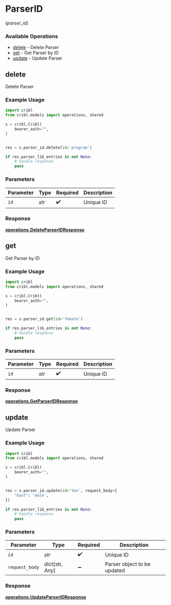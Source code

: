 # ParserID
(*parser_id*)

### Available Operations

* [delete](#delete) - Delete Parser
* [get](#get) - Get Parser by ID
* [update](#update) - Update Parser

## delete

Delete Parser

### Example Usage

```python
import cribl
from cribl.models import operations, shared

s = cribl.Cribl(
    bearer_auth="",
)


res = s.parser_id.delete(id='program')

if res.parser_lib_entries is not None:
    # handle response
    pass
```

### Parameters

| Parameter          | Type               | Required           | Description        |
| ------------------ | ------------------ | ------------------ | ------------------ |
| `id`               | *str*              | :heavy_check_mark: | Unique ID          |


### Response

**[operations.DeleteParserIDResponse](../../models/operations/deleteparseridresponse.md)**


## get

Get Parser by ID

### Example Usage

```python
import cribl
from cribl.models import operations, shared

s = cribl.Cribl(
    bearer_auth="",
)


res = s.parser_id.get(id='female')

if res.parser_lib_entries is not None:
    # handle response
    pass
```

### Parameters

| Parameter          | Type               | Required           | Description        |
| ------------------ | ------------------ | ------------------ | ------------------ |
| `id`               | *str*              | :heavy_check_mark: | Unique ID          |


### Response

**[operations.GetParserIDResponse](../../models/operations/getparseridresponse.md)**


## update

Update Parser

### Example Usage

```python
import cribl
from cribl.models import operations, shared

s = cribl.Cribl(
    bearer_auth="",
)


res = s.parser_id.update(id='Van', request_body={
    "East": 'male',
})

if res.parser_lib_entries is not None:
    # handle response
    pass
```

### Parameters

| Parameter                   | Type                        | Required                    | Description                 |
| --------------------------- | --------------------------- | --------------------------- | --------------------------- |
| `id`                        | *str*                       | :heavy_check_mark:          | Unique ID                   |
| `request_body`              | dict[str, *Any*]            | :heavy_minus_sign:          | Parser object to be updated |


### Response

**[operations.UpdateParserIDResponse](../../models/operations/updateparseridresponse.md)**


